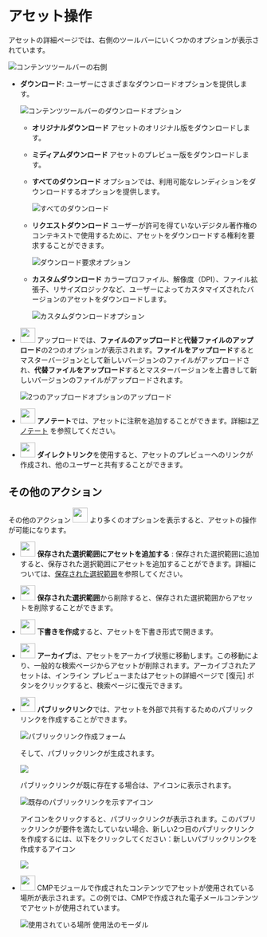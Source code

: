 # アセット操作

アセットの詳細ページでは、右側のツールバーにいくつかのオプションが表示されています。

![コンテンツツールバーの右側](../../../images/user-documentation/content-user-manual/edit/content_toolbar.png)

* **ダウンロード**: ユーザーにさまざまなダウンロードオプションを提供します。

  ![コンテンツツールバーのダウンロードオプション](../../../images/user-documentation/content-user-manual/edit/download_options.png)

  * **オリジナルダウンロード** アセットのオリジナル版をダウンロードします。
  * **ミディアムダウンロード** アセットのプレビュー版をダウンロードします。
  * **すべてのダウンロード** オプションでは、利用可能なレンディションをダウンロードするオプションを提供します。

    ![すべてのダウンロード](../../../images/user-documentation/content-user-manual/edit/all_download_options.png)

  * **リクエストダウンロード** ユーザーが許可を得ていないデジタル著作権のコンテキストで使用するために、アセットをダウンロードする権利を要求することができます。

    ![ダウンロード要求オプション](../../../images/user-documentation/content-user-manual/edit/request_download.png)

  * **カスタムダウンロード** カラープロファイル、解像度（DPI）、ファイル拡張子、リサイズロジックなど、ユーザーによってカスタマイズされたバージョンのアセットをダウンロードします。

    ![カスタムダウンロードオプション](../../../images/user-documentation/content-user-manual/edit/custom_download_options.png)

* <img src="../../../images/user-documentation/content-user-manual/edit/upload_asset.png" width="30" /> アップロードでは、**ファイルのアップロード**と**代替ファイルのアップロード**の2つのオプションが表示されます。**ファイルをアップロード**するとマスターバージョンとして新しいバージョンのファイルがアップロードされ、**代替ファイルをアップロード**するとマスターバージョンを上書きして新しいバージョンのファイルがアップロードされます。

  ![2つのアップロードオプションのアップロード](../../../images/user-documentation/content-user-manual/edit/upload_options.png)

* <img src="../../../images/user-documentation/content-user-manual/edit/annotate.png" width="30" /> **アノテート**では、アセットに注釈を追加することができます。詳細は[アノテート](../review/annotations/overview.md) を参照してください。

* <img src="../../../images/user-documentation/content-user-manual/edit/use_direct_link.png" width="30" /> **ダイレクトリンク**を使用すると、アセットのプレビューへのリンクが作成され、他のユーザーと共有することができます。

## その他のアクション

その他のアクション <img src="../../../images/user-documentation/content-user-manual/edit/more_options_icon.png" width="30" /> より多くのオプションを表示すると、アセットの操作が可能になります。

* <img src="../../../images/user-documentation/content-user-manual/edit/add_to_saved_selection.png" width="30" /> **保存された選択範囲にアセットを追加する** :  保存された選択範囲に追加すると、保存された選択範囲にアセットを追加することができます。詳細については、[保存された選択範囲](../search/search-menu.md#saved-selections)を参照してください。

* <img src="../../../images/user-documentation/content-user-manual/edit/remove_from_saved_selection.png" width="30" />  **保存された選択範囲**から削除すると、保存された選択範囲からアセットを削除することができます。

* <img src="../../../images/user-documentation/content-user-manual/edit/create_draft.png" width="30" /> **下書きを作成**すると、アセットを下書き形式で開きます。

* <img src="../../../images/user-documentation/content-user-manual/edit/archive_asset.png" width="30" /> **アーカイブ**は、アセットをアーカイブ状態に移動します。この移動により、一般的な検索ページからアセットが削除されます。アーカイブされたアセットは、インライン プレビューまたはアセットの詳細ページで [復元] ボタンをクリックすると、検索ページに復元できます。

* <img src="../../../images/user-documentation/content-user-manual/edit/public_link.png" width="30" /> **パブリックリンク**では、アセットを外部で共有するためのパブリックリンクを作成することができます。

  ![パブリックリンク作成フォーム](../../../images/user-documentation/content-user-manual/edit/generate_public_link.png)

  そして、パブリックリンクが生成されます。

  ![](../../../images/user-documentation/content-user-manual/edit/public_link_copy_paste.png)

  パブリックリンクが既に存在する場合は、アイコンに表示されます。

  ![既存のパブリックリンクを示すアイコン](../../../images/user-documentation/content-user-manual/edit/existing_public_link.png)

  アイコンをクリックすると、パブリックリンクが表示されます。このパブリックリンクが要件を満たしていない場合、新しい2つ目のパブリックリンクを作成するには、以下をクリックしてください：新しいパブリックリンクを作成するアイコン
  
  ![](../../../images/user-documentation/content-user-manual/edit/icon_to_create_a_public_link.png)

* <img src="../../../images/user-documentation/content-user-manual/edit/usage_icon.png" width="30" /> CMPモジュールで作成されたコンテンツでアセットが使用されている場所が表示されます。この例では、CMPで作成された電子メールコンテンツでアセットが使用されています。

  ![使用されている場所 使用法のモーダル](../../../images/user-documentation/content-user-manual/edit/where_used_usage.png)

